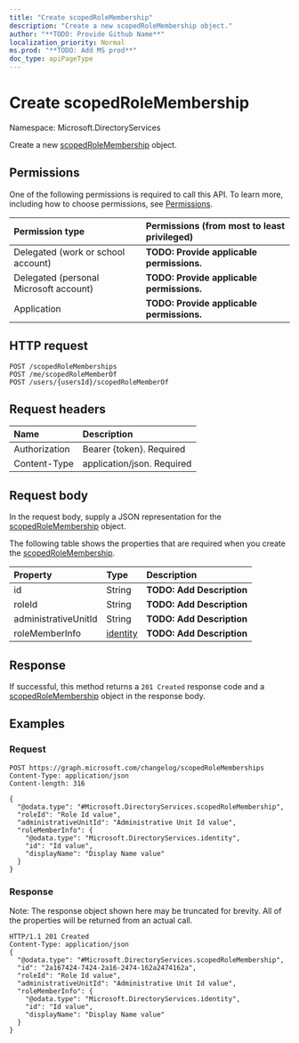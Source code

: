 ```yaml
---
title: "Create scopedRoleMembership"
description: "Create a new scopedRoleMembership object."
author: "**TODO: Provide Github Name**"
localization_priority: Normal
ms.prod: "**TODO: Add MS prod**"
doc_type: apiPageType
---
```


# Create scopedRoleMembership

Namespace: Microsoft.DirectoryServices

Create a new [scopedRoleMembership](../resources/microsoft.directoryservices-scopedrolemembership.md) object.

## Permissions
One of the following permissions is required to call this API. To learn more, including how to choose permissions, see [Permissions](/concepts/permissions-reference.md).

|Permission type|Permissions (from most to least privileged)|
|:---|:---|
|Delegated (work or school account)|**TODO: Provide applicable permissions.**|
|Delegated (personal Microsoft account)|**TODO: Provide applicable permissions.**|
|Application|**TODO: Provide applicable permissions.**|

## HTTP request
<!-- {
  "blockType": "ignored"
}
-->
``` http
POST /scopedRoleMemberships
POST /me/scopedRoleMemberOf
POST /users/{usersId}/scopedRoleMemberOf
```

## Request headers
|Name|Description|
|:---|:---|
|Authorization|Bearer {token}. Required|
|Content-Type|application/json. Required|

## Request body
In the request body, supply a JSON representation for the [scopedRoleMembership](../resources/microsoft.directoryservices-scopedrolemembership.md) object.

The following table shows the properties that are required when you create the [scopedRoleMembership](../resources/microsoft.directoryservices-scopedrolemembership.md).

|Property|Type|Description|
|:---|:---|:---|
|id|String|**TODO: Add Description**|
|roleId|String|**TODO: Add Description**|
|administrativeUnitId|String|**TODO: Add Description**|
|roleMemberInfo|[identity](../resources/microsoft.directoryservices-identity.md)|**TODO: Add Description**|



## Response
If successful, this method returns a `201 Created` response code and a [scopedRoleMembership](../resources/microsoft.directoryservices-scopedrolemembership.md) object in the response body.

## Examples

### Request
<!-- {
  "blockType": "request",
  "name": "create_scopedrolemembership_from_scopedrolememberships"
}
-->
``` http
POST https://graph.microsoft.com/changelog/scopedRoleMemberships
Content-Type: application/json
Content-length: 316

{
  "@odata.type": "#Microsoft.DirectoryServices.scopedRoleMembership",
  "roleId": "Role Id value",
  "administrativeUnitId": "Administrative Unit Id value",
  "roleMemberInfo": {
    "@odata.type": "Microsoft.DirectoryServices.identity",
    "id": "Id value",
    "displayName": "Display Name value"
  }
}
```

### Response
Note: The response object shown here may be truncated for brevity. All of the properties will be returned from an actual call.
<!-- {
  "blockType": "response",
  "truncated": true,
  "@odata.type": "microsoft.directoryservices.scopedrolemembership"
}
-->
``` http
HTTP/1.1 201 Created
Content-Type: application/json
{
  "@odata.type": "#Microsoft.DirectoryServices.scopedRoleMembership",
  "id": "2a167424-7424-2a16-2474-162a2474162a",
  "roleId": "Role Id value",
  "administrativeUnitId": "Administrative Unit Id value",
  "roleMemberInfo": {
    "@odata.type": "Microsoft.DirectoryServices.identity",
    "id": "Id value",
    "displayName": "Display Name value"
  }
}
```

